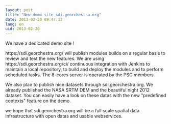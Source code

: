 ```yaml
---
layout: post
title: "New demo site sdi.georchestra.org"
date: 2013-02-20 09:47:13
lang: en
uid: 2013-02-20
---
```


<p>We have a dedicated demo site !</p>
<p>https://sdi.georchestra.org/ will publish modules builds on a regular
basis to review and test the new features. We are using https://sdi.georchestra.org/ci/ continuous integration with
Jenkins to maintain a local repository, to build and deploy the modules and
to perform scheduled tasks. The 8-cores server is operated by the PSC
members.</p>

<!--more-->

<p>We also plan to publish nice datasets through sdi.georchestra.org. We
already published the NASA SRTM DEM and the beautiful night 2012 dataset. You
can easily have a look on these datas with the new &quot;predefined contexts&quot;
feature on the demo.</p>
<p>we hope that sdi.georchestra.org will be a full scale spatial data
infrastructure with open datas and usable webservices.</p>
